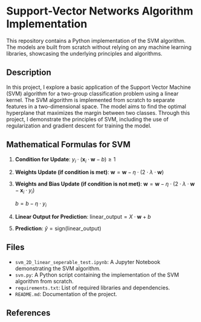 # Support-Vector Networks Algorithm Implementation

This repository contains a Python implementation of the SVM algorithm. The models are built from scratch without relying on any machine learning libraries, showcasing the underlying principles and algorithms.

## Description

In this project, I explore a basic application of the Support Vector Machine (SVM) algorithm for a two-group classification problem using a linear kernel. The SVM algorithm is implemented from scratch to separate features in a two-dimensional space. The model aims to find the optimal hyperplane that maximizes the margin between two classes. Through this project, I demonstrate the principles of SVM, including the use of regularization and gradient descent for training the model.

## Mathematical Formulas for SVM

1. **Condition for Update**:
   $y_i \cdot (\mathbf{x}_i \cdot \mathbf{w} - b) \geq 1$

2. **Weights Update (if condition is met)**:
   $\mathbf{w} = \mathbf{w} - \eta \cdot (2 \cdot \lambda \cdot \mathbf{w})$

3. **Weights and Bias Update (if condition is not met)**:
   $\mathbf{w} = \mathbf{w} - \eta \cdot (2 \cdot \lambda \cdot \mathbf{w} - \mathbf{x}_i \cdot y_i)$
   
   $b = b - \eta \cdot y_i$

4. **Linear Output for Prediction**:
   $\text{linear\_output} = X \cdot \mathbf{w} + b$

5. **Prediction**:
   $\hat{y} = \text{sign}(\text{linear\_output})$


## Files

- `svm_2D_linear_seperable_test.ipynb`: A Jupyter Notebook demonstrating the SVM algorithm.
- `svn.py`: A Python script containing the implementation of the SVM algorithm from scratch.
- `requirements.txt`: List of required libraries and dependencies.
- `README.md`: Documentation of the project.

## References
